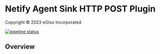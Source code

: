 # Netify Agent Sink HTTP POST Plugin
Copyright &copy; 2023 eGloo Incorporated

[![pipeline status](https://gitlab.com/netify.ai/private/netify-sink-post/badges/master/pipeline.svg)](https://gitlab.com/netify.ai/private/netify-sink-post/-/commits/master)

## Overview

